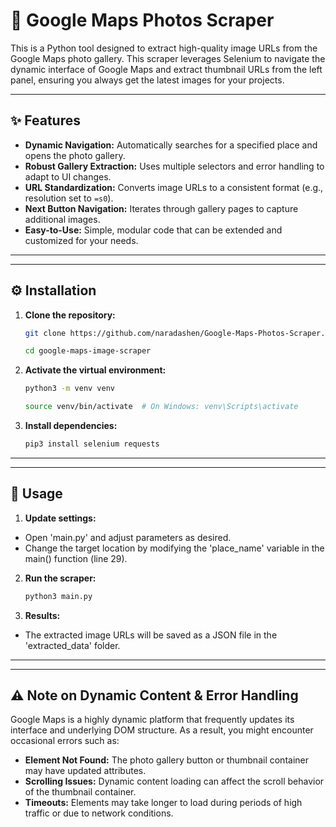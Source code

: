 # 🚀 Google Maps Photos Scraper


This is a Python tool designed to extract high-quality image URLs from the Google Maps photo gallery. This scraper leverages Selenium to navigate the dynamic interface of Google Maps and extract thumbnail URLs from the left panel, ensuring you always get the latest images for your projects.

---

## ✨ Features

- **Dynamic Navigation:** Automatically searches for a specified place and opens the photo gallery.
- **Robust Gallery Extraction:** Uses multiple selectors and error handling to adapt to UI changes.
- **URL Standardization:** Converts image URLs to a consistent format (e.g., resolution set to `=s0`).
- **Next Button Navigation:** Iterates through gallery pages to capture additional images.
- **Easy-to-Use:** Simple, modular code that can be extended and customized for your needs.

---


---

## ⚙️ Installation

1. **Clone the repository:**

   ```bash
   git clone https://github.com/naradashen/Google-Maps-Photos-Scraper.git
   ```

   ```bash
   cd google-maps-image-scraper
   ```

2. **Activate the virtual environment:**
    
    ```bash
    python3 -m venv venv
    ```

    ```bash
    source venv/bin/activate  # On Windows: venv\Scripts\activate
    ```

3. **Install dependencies:**

    ```bash
    pip3 install selenium requests

---

---

## 🚀 Usage

1. **Update settings:**

- Open 'main.py' and adjust parameters as desired.
- Change the target location by modifying the 'place_name' variable in the main() function (line 29).

2. **Run the scraper:**

    ```bash
    python3 main.py
    ```

3. **Results:**

- The extracted image URLs will be saved as a JSON file in the 'extracted_data' folder.

---

---

## ⚠️ Note on Dynamic Content & Error Handling

Google Maps is a highly dynamic platform that frequently updates its interface and underlying DOM structure. As a result, you might encounter occasional errors such as:

- **Element Not Found:** The photo gallery button or thumbnail container may have updated attributes.
- **Scrolling Issues:** Dynamic content loading can affect the scroll behavior of the thumbnail container.
- **Timeouts:** Elements may take longer to load during periods of high traffic or due to network conditions.
